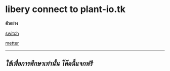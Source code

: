 # libery connect to plant-io.tk

<p><b>ตัวอย่าง</b></p>

<p><a href="https://github.com/KigITS256/plant-io.tk/blob/master/examples/switch/switch.ino">switch</a></p>
<p><a href="https://github.com/KigITS256/plant-io.tk/blob/master/examples/metter/metter.ino">metter</a></p>

---
*ใช้เพื่อการศึกษาเท่านั้น  โค๊ดนี้แจกฟรี*
---
